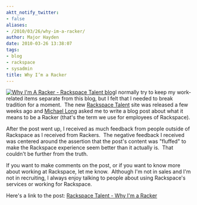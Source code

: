 ```yaml
---
aktt_notify_twitter:
- false
aliases:
- /2010/03/26/why-im-a-racker/
author: Major Hayden
date: 2010-03-26 13:38:07
tags:
- blog
- rackspace
- sysadmin
title: Why I’m a Racker
---
```


[<img class="alignright size-medium wp-image-1346" title="Why I'm A Racker - Rackspace Talent blog" src="/wp-content/uploads/2010/03/whyimaracker-rackspacetalent-300x213.jpg" alt="Why I'm A Racker - Rackspace Talent blog" width="300" height="213" srcset="/wp-content/uploads/2010/03/whyimaracker-rackspacetalent-300x213.jpg 300w, /wp-content/uploads/2010/03/whyimaracker-rackspacetalent.jpg 508w" sizes="(max-width: 300px) 100vw, 300px" />][1]I normally try to keep my work-related items separate from this blog, but I felt that I needed to break tradition for a moment.  The new [Rackspace Talent][2] site was released a few weeks ago and [Michael Long][3] asked me to write a blog post about what it means to be a Racker (that's the term we use for employees of Rackspace).

After the post went up, I received as much feedback from people outside of Rackspace as I received from Rackers.  The negative feedback I received was centered around the assertion that the post's content was "fluffed" to make the Rackspace experience seem better than it actually is.  That couldn't be further from the truth.

If you want to make comments on the post, or if you want to know more about working at Rackspace, let me know.  Although I'm not in sales and I'm not in recruiting, I always enjoy talking to people about using Rackspace's services or working for Rackspace.

Here's a link to the post: [Rackspace Talent - Why I'm a Racker][4]

 [1]: http://rackblogs.com/talent/rackers/why-im-a-racker/
 [2]: http://www.rackertalent.com/ "Rackspace Talent site"
 [3]: http://twitter.com/theredrecruiter "Twitter: theredrecruiter"
 [4]: http://www.rackertalent.com/rackers/why-im-a-racker/ "Why I'm A Racker - Major Hayden"